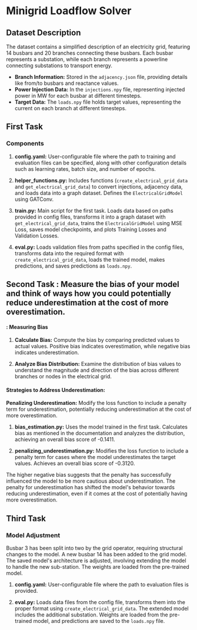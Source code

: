 # Minigrid Loadflow Solver

## Dataset Description

The dataset contains a simplified description of an electricity grid, featuring 14 busbars and 20 branches connecting these busbars. Each busbar represents a substation, while each branch represents a powerline connecting substations to transport energy.

- **Branch Information:** Stored in the `adjacency.json` file, providing details like from/to busbars and reactance values.
- **Power Injection Data:** In the `injections.npy` file, representing injected power in MW for each busbar at different timesteps.
- **Target Data:** The `loads.npy` file holds target values, representing the current on each branch at different timesteps.

## First Task

### Components

1. **config.yaml:**
   User-configurable file where the path to training and evaluation files can be specified, along with other configuration details such as learning rates, batch size, and number of epochs.

2. **helper_functions.py:**
   Includes functions (`create_electrical_grid_data` and `get_electrical_grid_data`) to convert injections, adjacency data, and loads data into a graph dataset. Defines the `ElectricalGridModel` using GATConv.

3. **train.py:**
   Main script for the first task. Loads data based on paths provided in config files, transforms it into a graph dataset with `get_electrical_grid_data`, trains the `ElectricalGridModel` using MSE Loss, saves model checkpoints, and plots Training Losses and Validation Losses.

4. **eval.py:**
   Loads validation files from paths specified in the config files, transforms data into the required format with `create_electrical_grid_data`, loads the trained model, makes predictions, and saves predictions as `loads.npy`.

## Second Task : Measure the bias of your model and think of ways how you could potentially reduce underestimation at the cost of more overestimation.

#### : Measuring Bias

1. **Calculate Bias:**
   Compute the bias by comparing predicted values to actual values. Positive bias indicates overestimation, while negative bias indicates underestimation.

2. **Analyze Bias Distribution:**
   Examine the distribution of bias values to understand the magnitude and direction of the bias across different branches or nodes in the electrical grid.

#### Strategies to Address Underestimation:

**Penalizing Underestimation:**
Modify the loss function to include a penalty term for underestimation, potentially reducing underestimation at the cost of more overestimation.

1. **bias_estimation.py:**
   Uses the model trained in the first task. Calculates bias as mentioned in the documentation and analyzes the distribution, achieving an overall bias score of -0.1411.

2. **penalizing_underestimation.py:**
   Modifies the loss function to include a penalty term for cases where the model underestimates the target values. Achieves an overall bias score of -0.3120.

The higher negative bias suggests that the penalty has successfully influenced the model to be more cautious about underestimation. The penalty for underestimation has shifted the model's behavior towards reducing underestimation, even if it comes at the cost of potentially having more overestimation.

## Third Task

### Model Adjustment

Busbar 3 has been split into two by the grid operator, requiring structural changes to the model. A new busbar 14 has been added to the grid model. The saved model's architecture is adjusted, involving extending the model to handle the new sub-station. The weights are loaded from the pre-trained model.

1. **config.yaml:**
   User-configurable file where the path to evaluation files is provided.

2. **eval.py:**
   Loads data files from the config file, transforms them into the proper format using `create_electrical_grid_data`. The extended model includes the additional substation. Weights are loaded from the pre-trained model, and predictions are saved to the `loads.npy` file.

